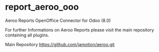 report_aeroo_ooo
================

Aeroo Reports OpenOffice Connector for Odoo (8.0)

For further Informations on Aeroo Reports please visit the main repository containing all plugins.

Main Repository https://github.com/jamotion/aeroo.git
